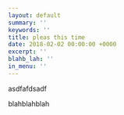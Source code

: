 ```yaml
---
layout: default
summary: ''
keywords: ''
title: pleas this time
date: 2018-02-02 00:00:00 +0000
excerpt: ''
blahb_lah: ''
in_menu: ''
---
```

asdfafdsadf

blahblahblah
